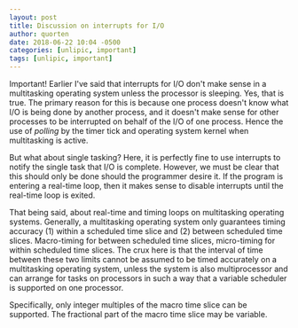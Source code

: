 ```yaml
---
layout: post
title: Discussion on interrupts for I/O
author: quorten
date: 2018-06-22 10:04 -0500
categories: [unlipic, important]
tags: [unlipic, important]
---
```


Important!  Earlier I've said that interrupts for I/O don't make sense
in a multitasking operating system unless the processor is sleeping.
Yes, that is true.  The primary reason for this is because one process
doesn't know what I/O is being done by another process, and it doesn't
make sense for other processes to be interrupted on behalf of the I/O
of one process.  Hence the use of _polling_ by the timer tick and
operating system kernel when multitasking is active.

But what about single tasking?  Here, it is perfectly fine to use
interrupts to notify the single task that I/O is complete.  However,
we must be clear that this should only be done should the programmer
desire it.  If the program is entering a real-time loop, then it makes
sense to disable interrupts until the real-time loop is exited.

That being said, about real-time and timing loops on multitasking
operating systems.  Generally, a multitasking operating system only
guarantees timing accuracy (1) within a scheduled time slice and (2)
between scheduled time slices.  Macro-timing for between scheduled
time slices, micro-timing for within scheduled time slices.  The crux
here is that the interval of time between these two limits cannot be
assumed to be timed accurately on a multitasking operating system,
unless the system is also multiprocessor and can arrange for tasks on
processors in such a way that a variable scheduler is supported on one
processor.

Specifically, only integer multiples of the macro time slice can be
supported.  The fractional part of the macro time slice may be
variable.
